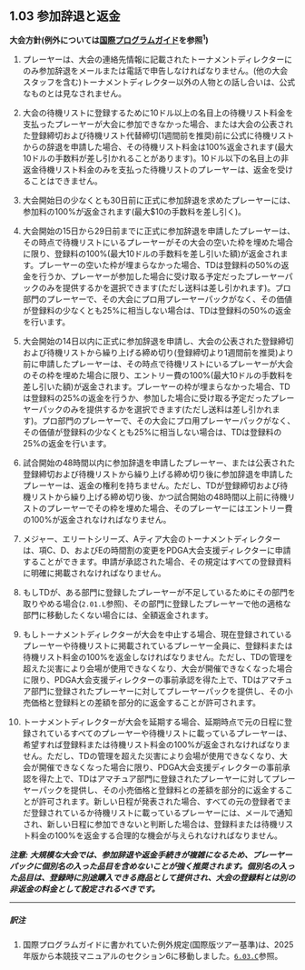 ## 1.03 参加辞退と返金

**大会方針(例外については[国際プログラムガイド](dgj/programguid)を参照<sup>1</sup>)**

1. プレーヤーは、大会の連絡先情報に記載されたトーナメントディレクターにのみ参加辞退をメールまたは電話で申告しなければなりません。(他の大会スタッフを含む)トーナメントディレクター以外の人物との話し合いは、公式なものとは見なされません。

1. 大会の待機リストに登録するために10ドル以上の名目上の待機リスト料金を支払ったプレーヤーが大会に参加できなかった場合、または大会の公表された登録締切および待機リスト代替締切(1週間前を推奨)前に公式に待機リストからの辞退を申請した場合、その待機リスト料金は100%返金されます(最大10ドルの手数料が差し引かれることがあります)。10ドル以下の名目上の非返金待機リスト料金のみを支払った待機リストのプレーヤーは、返金を受けることはできません。

1. 大会開始日の少なくとも30日前に正式に参加辞退を求めたプレーヤーには、参加料の100%が返金されます(最大$10の手数料を差し引く)。

1. 大会開始の15日から29日前までに正式に参加辞退を申請したプレーヤーは、その時点で待機リストにいるプレーヤーがその大会の空いた枠を埋めた場合に限り、登録料の100%(最大10ドルの手数料を差し引いた額)が返金されます。プレーヤーの空いた枠が埋まらなかった場合、TDは登録料の50%の返金を行うか、プレーヤーが参加した場合に受け取る予定だったプレーヤーパックのみを提供するかを選択できます(ただし送料は差し引かれます)。プロ部門のプレーヤーで、その大会にプロ用プレーヤーパックがなく、その価値が登録料の少なくとも25%に相当しない場合は、TDは登録料の50%の返金を行います。

1. 大会開始の14日以内に正式に参加辞退を申請し、大会の公表された登録締切および待機リストから繰り上げる締め切り(登録締切より1週間前を推奨)より前に申請したプレーヤーは、その時点で待機リストにいるプレーヤーが大会のその枠を埋めた場合に限り、エントリー費の100%(最大10ドルの手数料を差し引いた額)が返金されます。プレーヤーの枠が埋まらなかった場合、TDは登録料の25%の返金を行うか、参加した場合に受け取る予定だったプレーヤーパックのみを提供するかを選択できます(ただし送料は差し引かれます)。プロ部門のプレーヤーで、その大会にプロ用プレーヤーパックがなく、その価値が登録料の少なくとも25%に相当しない場合は、TDは登録料の25%の返金を行います。

1. 試合開始の48時間以内に参加辞退を申請したプレーヤー、または公表された登録締切および待機リストから繰り上げる締め切り後に参加辞退を申請したプレーヤーは、返金の権利を持ちません。ただし、TDが登録締切および待機リストから繰り上げる締め切り後、かつ試合開始の48時間以上前に待機リストのプレーヤーでその枠を埋めた場合、そのプレーヤーにはエントリー費の100%が返金されなければなりません。

1. メジャー、エリートシリーズ、Aティア大会のトーナメントディレクターは、項C、D、およびEの時間割の変更をPDGA大会支援ディレクターに申請することができます。申請が承認された場合、その規定はすべての登録資料に明確に掲載されなければなりません。

1. もしTDが、ある部門に登録したプレーヤーが不足しているためにその部門を取りやめる場合(`2.01.L`参照)、その部門に登録したプレーヤーで他の適格な部門に移動したくない場合には、全額返金されます。

1. もしトーナメントディレクターが大会を中止する場合、現在登録されているプレーヤーや待機リストに掲載されているプレーヤー全員に、登録料または待機リスト料金の100%を返金しなければなりません。ただし、TDの管理を超えた災害により会場が使用できなくなり、大会が開催できなくなった場合に限り、PDGA大会支援ディレクターの事前承認を得た上で、TDはアマチュア部門に登録されたプレーヤーに対してプレーヤーパックを提供し、その小売価格と登録料との差額を部分的に返金することが許可されます。

1. トーナメントディレクターが大会を延期する場合、延期時点で元の日程に登録されているすべてのプレーヤーや待機リストに載っているプレーヤーは、希望すれば登録料または待機リスト料金の100%が返金されなければなりません。ただし、TDの管理を超えた災害により会場が使用できなくなり、大会が開催できなくなった場合に限り、PDGA大会支援ディレクターの事前承認を得た上で、TDはアマチュア部門に登録されたプレーヤーに対してプレーヤーパックを提供し、その小売価格と登録料との差額を部分的に返金することが許可されます。新しい日程が発表された場合、すべての元の登録者でまだ登録されているか待機リストに載っているプレーヤーには、メールで通知され、新しい日程に参加できないと判断した場合は、登録料または待機リスト料金の100%を返金する合理的な機会が与えられなければなりません。

***注意: 大規模な大会では、参加辞退や返金手続きが複雑になるため、プレーヤーパックに個別名の入った品目を含めないことが強く推奨されます。個別名の入った品目は、登録時に別途購入できる商品として提供され、大会の登録料とは別の非返金の料金として設定されるべきです。***

___
##### 訳注

1. 国際プログラムガイドに書かれていた例外規定(国際版ツアー基準)は、2025年版から本競技マニュアルのセクション6に移動しました。[`6.03.C`]()参照。
